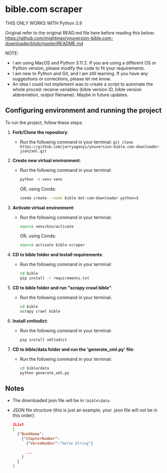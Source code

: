 # bible.com scraper

THIS ONLY WORKS WITH Python 3.9

Original refer to the original READ.md file here before reading this below: https://github.com/mightmay/youversion-bible.com-downloader/blob/master/README.md

NOTE:

- I am using MacOS and Python 3.11.2. If you are using a different OS or Python version, please modify the code to fit your requirements.
- I am new to Python and Git, and I am still learning. If you have any suggestions or corrections, please let me know.
- An idea I could not implement was to create a script to automate the whole proced: receive variables (bible version ID, bible version abbreviation, output filename). Maybe in future updates.

## Configuring environment and running the project

To run the project, follow these steps:

1. **Fork/Clone the repository**:

   - Run the following command in your terminal: `git clone https://github.com/jerryagenyi/youversion-bible.com-downloader-json2xml.git`

2. **Create new virtual environment**:

   - Run the following command in your terminal:
     ```bash
     python -m venv venv
     ```
     OR, using Conda:
     ```bash
     conda create --name bible-dot-com-downloader python=3
     ```

3. **Activate virtual environment**:

   - Run the following command in your terminal:
     ```bash
     source venv/bin/activate
     ```
     OR, using Conda:
     ```bash
     source activate bible-scraper
     ```

4. **CD to bible folder and Install requirements**:

   - Run the following command in your terminal:
     ```bash
     cd bible
     pip install -r requirements.txt
     ```

5. **CD to bible folder and run "scrapy crawl bible"**:

   - Run the following command in your terminal:
     ```bash
     cd bible
     scrapy crawl bible
     ```

6. **Install xmltodict**:

   - Run the following command in your terminal:
     ```bash
     pip install xmltodict
     ```

7. **CD to bible/data folder and run the 'generate_xml.py' file**:
   - Run the following command in your terminal:
     ```bash
     cd bible/data
     python generate_xml.py
     ```

## Notes

- The downloaded json file will be in `\bible\data`
- JSON file structure (this is just an example, your .json file will not be in this order):

  ```json
  JList
  [
    {"BookName":
      {"ChapterNumber":
        {"VerseNumber":"Verse String"}

        ...
      }
    }
  ]
  ```
